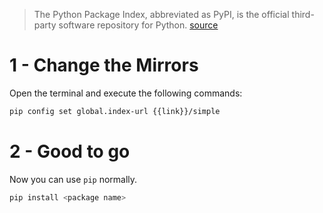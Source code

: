 > The Python Package Index, abbreviated as PyPI, is the official third-party software repository for Python.
[source](https://en.wikipedia.org/wiki/Python_Package_Index)

# 1 - Change the Mirrors
Open the terminal and execute the following commands:

```bash
pip config set global.index-url {{link}}/simple
```

# 2 - Good to go
Now you can use `pip` normally.

```bash
pip install <package name>
```
